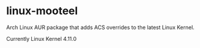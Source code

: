 # linux-mooteel
Arch Linux AUR package that adds ACS overrides to the latest Linux Kernel.

Currently Linux Kernel 4.11.0
